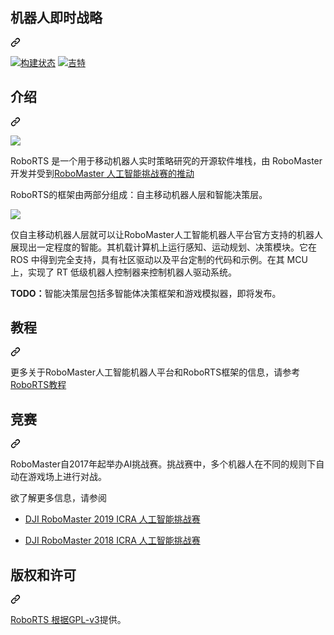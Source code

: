 <div class="Box-sc-g0xbh4-0 bJMeLZ js-snippet-clipboard-copy-unpositioned" data-hpc="true"><article class="markdown-body entry-content container-lg" itemprop="text"><div class="markdown-heading" dir="auto"><h1 tabindex="-1" class="heading-element" dir="auto"><font style="vertical-align: inherit;"><font style="vertical-align: inherit;">机器人即时战略</font></font></h1><a id="user-content-roborts" class="anchor" aria-label="永久链接：RoboRTS" href="#roborts"><svg class="octicon octicon-link" viewBox="0 0 16 16" version="1.1" width="16" height="16" aria-hidden="true"><path d="m7.775 3.275 1.25-1.25a3.5 3.5 0 1 1 4.95 4.95l-2.5 2.5a3.5 3.5 0 0 1-4.95 0 .751.751 0 0 1 .018-1.042.751.751 0 0 1 1.042-.018 1.998 1.998 0 0 0 2.83 0l2.5-2.5a2.002 2.002 0 0 0-2.83-2.83l-1.25 1.25a.751.751 0 0 1-1.042-.018.751.751 0 0 1-.018-1.042Zm-4.69 9.64a1.998 1.998 0 0 0 2.83 0l1.25-1.25a.751.751 0 0 1 1.042.018.751.751 0 0 1 .018 1.042l-1.25 1.25a3.5 3.5 0 1 1-4.95-4.95l2.5-2.5a3.5 3.5 0 0 1 4.95 0 .751.751 0 0 1-.018 1.042.751.751 0 0 1-1.042.018 1.998 1.998 0 0 0-2.83 0l-2.5 2.5a1.998 1.998 0 0 0 0 2.83Z"></path></svg></a></div>
<p dir="auto"><a href="https://travis-ci.org/RoboMaster/RoboRTS" rel="nofollow"><img src="https://camo.githubusercontent.com/8a24893d8359658294ef3d777e3a728ae8e590c4d79589d031a6a43b1cd295b4/68747470733a2f2f7472617669732d63692e6f72672f526f626f4d61737465722f526f626f5254532e7376673f6272616e63683d6d6173746572" alt="构建状态" data-canonical-src="https://travis-ci.org/RoboMaster/RoboRTS.svg?branch=master" style="max-width: 100%;"></a>
<a href="https://gitter.im/RoboMaster/RoboRTS?utm_source=badge&amp;utm_medium=badge&amp;utm_campaign=pr-badge" rel="nofollow"><img src="https://camo.githubusercontent.com/ed5dc4ba437243ba313f81f961e537cbbbec7636266059d279ba892d186a0b23/68747470733a2f2f6261646765732e6769747465722e696d2f526f626f4d61737465722f526f626f5254532e737667" alt="吉特" data-canonical-src="https://badges.gitter.im/RoboMaster/RoboRTS.svg" style="max-width: 100%;"></a></p>
<div class="markdown-heading" dir="auto"><h2 tabindex="-1" class="heading-element" dir="auto"><font style="vertical-align: inherit;"><font style="vertical-align: inherit;">介绍</font></font></h2><a id="user-content-introduction" class="anchor" aria-label="永久链接：简介" href="#introduction"><svg class="octicon octicon-link" viewBox="0 0 16 16" version="1.1" width="16" height="16" aria-hidden="true"><path d="m7.775 3.275 1.25-1.25a3.5 3.5 0 1 1 4.95 4.95l-2.5 2.5a3.5 3.5 0 0 1-4.95 0 .751.751 0 0 1 .018-1.042.751.751 0 0 1 1.042-.018 1.998 1.998 0 0 0 2.83 0l2.5-2.5a2.002 2.002 0 0 0-2.83-2.83l-1.25 1.25a.751.751 0 0 1-1.042-.018.751.751 0 0 1-.018-1.042Zm-4.69 9.64a1.998 1.998 0 0 0 2.83 0l1.25-1.25a.751.751 0 0 1 1.042.018.751.751 0 0 1 .018 1.042l-1.25 1.25a3.5 3.5 0 1 1-4.95-4.95l2.5-2.5a3.5 3.5 0 0 1 4.95 0 .751.751 0 0 1-.018 1.042.751.751 0 0 1-1.042.018 1.998 1.998 0 0 0-2.83 0l-2.5 2.5a1.998 1.998 0 0 0 0 2.83Z"></path></svg></a></div>
<p dir="auto"><a target="_blank" rel="noopener noreferrer" href="https://github.com/RoboMaster/RoboRTS/blob/icra2019/images/robot.jpg"><img src="https://github.com/RoboMaster/RoboRTS/raw/icra2019/images/robot.jpg" style="max-width: 100%;"></a></p>
<p dir="auto"><font style="vertical-align: inherit;"><font style="vertical-align: inherit;">RoboRTS 是一个用于移动机器人实时策略研究的开源软件堆栈，由 RoboMaster 开发并受到</font></font><a href="#competition"><font style="vertical-align: inherit;"><font style="vertical-align: inherit;">RoboMaster 人工智能挑战赛的推动</font></font></a></p>
<p dir="auto"><font style="vertical-align: inherit;"><font style="vertical-align: inherit;">RoboRTS的框架由两部分组成：自主移动机器人层和智能决策层。</font></font></p>
<p dir="auto"><a target="_blank" rel="noopener noreferrer" href="/RoboMaster/RoboRTS/blob/icra2019/images/system.png"><img src="/RoboMaster/RoboRTS/raw/icra2019/images/system.png" style="max-width: 100%;"></a></p>
<p dir="auto"><font style="vertical-align: inherit;"><font style="vertical-align: inherit;">仅自主移动机器人层就可以让RoboMaster人工智能机器人平台官方支持的机器人展现出一定程度的智能。</font><font style="vertical-align: inherit;">其机载计算机上运行感知、运动规划、决策模块。</font><font style="vertical-align: inherit;">它在 ROS 中得到完全支持，具有社区驱动以及平台定制的代码和示例。</font><font style="vertical-align: inherit;">在其 MCU 上，实现了 RT 低级机器人控制器来控制机器人驱动系统。</font></font></p>
<p dir="auto"><strong><font style="vertical-align: inherit;"><font style="vertical-align: inherit;">TODO：</font></font></strong><font style="vertical-align: inherit;"><font style="vertical-align: inherit;">智能决策层包括多智能体决策框架和游戏模拟器，即将发布。</font></font></p>
<div class="markdown-heading" dir="auto"><h2 tabindex="-1" class="heading-element" dir="auto"><font style="vertical-align: inherit;"><font style="vertical-align: inherit;">教程</font></font></h2><a id="user-content-tutorial" class="anchor" aria-label="永久链接：教程" href="#tutorial"><svg class="octicon octicon-link" viewBox="0 0 16 16" version="1.1" width="16" height="16" aria-hidden="true"><path d="m7.775 3.275 1.25-1.25a3.5 3.5 0 1 1 4.95 4.95l-2.5 2.5a3.5 3.5 0 0 1-4.95 0 .751.751 0 0 1 .018-1.042.751.751 0 0 1 1.042-.018 1.998 1.998 0 0 0 2.83 0l2.5-2.5a2.002 2.002 0 0 0-2.83-2.83l-1.25 1.25a.751.751 0 0 1-1.042-.018.751.751 0 0 1-.018-1.042Zm-4.69 9.64a1.998 1.998 0 0 0 2.83 0l1.25-1.25a.751.751 0 0 1 1.042.018.751.751 0 0 1 .018 1.042l-1.25 1.25a3.5 3.5 0 1 1-4.95-4.95l2.5-2.5a3.5 3.5 0 0 1 4.95 0 .751.751 0 0 1-.018 1.042.751.751 0 0 1-1.042.018 1.998 1.998 0 0 0-2.83 0l-2.5 2.5a1.998 1.998 0 0 0 0 2.83Z"></path></svg></a></div>
<p dir="auto"><font style="vertical-align: inherit;"><font style="vertical-align: inherit;">更多关于RoboMaster人工智能机器人平台和RoboRTS框架的信息，请参考</font></font><a href="https://robomaster.github.io/RoboRTS-Tutorial/#/" rel="nofollow"><font style="vertical-align: inherit;"><font style="vertical-align: inherit;">RoboRTS教程</font></font></a></p>
<div class="markdown-heading" dir="auto"><h2 tabindex="-1" class="heading-element" dir="auto"><font style="vertical-align: inherit;"><font style="vertical-align: inherit;">竞赛</font></font></h2><a id="user-content-competition" class="anchor" aria-label="永久链接： 竞争" href="#competition"><svg class="octicon octicon-link" viewBox="0 0 16 16" version="1.1" width="16" height="16" aria-hidden="true"><path d="m7.775 3.275 1.25-1.25a3.5 3.5 0 1 1 4.95 4.95l-2.5 2.5a3.5 3.5 0 0 1-4.95 0 .751.751 0 0 1 .018-1.042.751.751 0 0 1 1.042-.018 1.998 1.998 0 0 0 2.83 0l2.5-2.5a2.002 2.002 0 0 0-2.83-2.83l-1.25 1.25a.751.751 0 0 1-1.042-.018.751.751 0 0 1-.018-1.042Zm-4.69 9.64a1.998 1.998 0 0 0 2.83 0l1.25-1.25a.751.751 0 0 1 1.042.018.751.751 0 0 1 .018 1.042l-1.25 1.25a3.5 3.5 0 1 1-4.95-4.95l2.5-2.5a3.5 3.5 0 0 1 4.95 0 .751.751 0 0 1-.018 1.042.751.751 0 0 1-1.042.018 1.998 1.998 0 0 0-2.83 0l-2.5 2.5a1.998 1.998 0 0 0 0 2.83Z"></path></svg></a></div>
<p dir="auto"><font style="vertical-align: inherit;"><font style="vertical-align: inherit;">RoboMaster自2017年起举办AI挑战赛。挑战赛中，多个机器人在不同的规则下自动在游戏场上进行对战。</font></font></p>
<p dir="auto"><font style="vertical-align: inherit;"><font style="vertical-align: inherit;">欲了解更多信息，请参阅</font></font></p>
<ul dir="auto">
<li>
<p dir="auto"><a href="https://icra2019.org/competitions/dji-robomaster-ai-challenge" rel="nofollow"><font style="vertical-align: inherit;"><font style="vertical-align: inherit;">DJI RoboMaster 2019 ICRA 人工智能挑战赛</font></font></a></p>
</li>
<li>
<p dir="auto"><a href="https://icra2018.org/dji-robomaster-ai-challenge/" rel="nofollow"><font style="vertical-align: inherit;"><font style="vertical-align: inherit;">DJI RoboMaster 2018 ICRA 人工智能挑战赛</font></font></a></p>
</li>
</ul>
<div class="markdown-heading" dir="auto"><h2 tabindex="-1" class="heading-element" dir="auto"><font style="vertical-align: inherit;"><font style="vertical-align: inherit;">版权和许可</font></font></h2><a id="user-content-copyright-and-license" class="anchor" aria-label="永久链接：版权和许可" href="#copyright-and-license"><svg class="octicon octicon-link" viewBox="0 0 16 16" version="1.1" width="16" height="16" aria-hidden="true"><path d="m7.775 3.275 1.25-1.25a3.5 3.5 0 1 1 4.95 4.95l-2.5 2.5a3.5 3.5 0 0 1-4.95 0 .751.751 0 0 1 .018-1.042.751.751 0 0 1 1.042-.018 1.998 1.998 0 0 0 2.83 0l2.5-2.5a2.002 2.002 0 0 0-2.83-2.83l-1.25 1.25a.751.751 0 0 1-1.042-.018.751.751 0 0 1-.018-1.042Zm-4.69 9.64a1.998 1.998 0 0 0 2.83 0l1.25-1.25a.751.751 0 0 1 1.042.018.751.751 0 0 1 .018 1.042l-1.25 1.25a3.5 3.5 0 1 1-4.95-4.95l2.5-2.5a3.5 3.5 0 0 1 4.95 0 .751.751 0 0 1-.018 1.042.751.751 0 0 1-1.042.018 1.998 1.998 0 0 0-2.83 0l-2.5 2.5a1.998 1.998 0 0 0 0 2.83Z"></path></svg></a></div>
<p dir="auto"><font style="vertical-align: inherit;"></font><a href="/RoboMaster/RoboRTS/blob/icra2019/COPYING"><font style="vertical-align: inherit;"><font style="vertical-align: inherit;">RoboRTS 根据GPL-v3</font></font></a><font style="vertical-align: inherit;"><font style="vertical-align: inherit;">提供</font><font style="vertical-align: inherit;">。</font></font></p>
</article></div>

